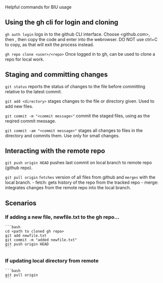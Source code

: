 Helpful commands for BIU usage

## Using the gh cli for login and cloning
`gh auth login`
	logs in to the github CLI interface. Choose <github.com>, then <https>,
	then copy the code and enter into the webrowser. DO NOT use ctrl+C to
	copy, as that will exit the process instead.

`gh repo clone <user>/<repo>`
	Once logged in to gh, can be used to clone a repo for local work.

## Staging and committing changes
`git status`
	reports the status of changes to the file before committing relative to the latest commit.
 
`git add <directory>`
	stages changes to the file or directory given. Used to add new files.

`git commit -m "<commit message>"`
	commit the staged files, using <message> as the reqired commit message.

`git commit -am "<commit message>"`
	stages all changes to files in the directory and commits them. Use only for small changes.

## Interacting with the remote repo
`git push origin HEAD`
	pushes last commit on local branch to remote repo (github repo).

`git pull origin`
	`fetches` version of all files from github and `merges` with the local branch.
	- fetch: gets history of the repo from the tracked repo
	- merge: integrates changes from the remote repo into the local branch.

## Scenarios
### If adding a new file, newfile.txt to the gh repo...
	```bash
	cd <path to cloned gh repo>
	git add newfile.txt
	git commit -m "added newfile.txt"
	git push origin HEAD
	```
### If updating local directory from remote
	```bash
	git pull origin
	```
